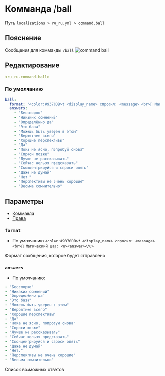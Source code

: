 # Комманда /ball
Путь `localizations > ru_ru.yml > command.ball`

## Пояснение
Сообщения для комманды `/ball`
![command ball](/commandball.png)

## Редактирование
```yaml
<ru_ru.command.ball>
```

### По умолчанию
```yaml
ball:
  format: "<color:#9370DB>❓ <display_name> спросил: <message> <br>🔮 Магический шар: <u><answer></u>"
  answers:
    - "Бесспорно"
    - "Никаких сомнений"
    - "Определённо да"
    - "Это база"
    - "Можешь быть уверен в этом"
    - "Вероятнее всего"
    - "Хорошие перспективы"
    - "Да"
    - "Пока не ясно, попробуй снова"
    - "Спроси позже"
    - "Лучше не рассказывать"
    - "Сейчас нельзя предсказать"
    - "Сконцентрируйся и спроси опять"
    - "Даже не думай"
    - "Нет."
    - "Перспективы не очень хорошие"
    - "Весьма сомнительно"
```

## Параметры

- [Комманда](/ru/command/ball/)
- [Права](/ru/permission/command/ball/)

### `format`
- По умолчанию `<color:#9370DB>❓ <display_name> спросил: <message> <br>🔮 Магический шар: <u><answer></u>`

Формат сообщения, которое будет отправлено

### `answers`
- По умолчанию:
```yaml
- "Бесспорно"
- "Никаких сомнений"
- "Определённо да"
- "Это база"
- "Можешь быть уверен в этом"
- "Вероятнее всего"
- "Хорошие перспективы"
- "Да"
- "Пока не ясно, попробуй снова"
- "Спроси позже"
- "Лучше не рассказывать"
- "Сейчас нельзя предсказать"
- "Сконцентрируйся и спроси опять"
- "Даже не думай"
- "Нет."
- "Перспективы не очень хорошие"
- "Весьма сомнительно"
```

Список возможных ответов

